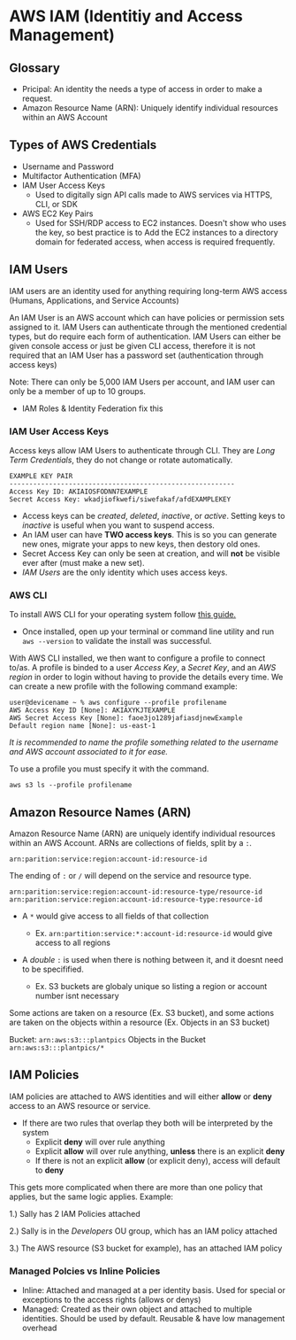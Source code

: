 # AWS IAM (Identitiy and Access Management)

## Glossary

- Pricipal: An identity the needs a type of access in order to make a request.
- Amazon Resource Name (ARN): Uniquely identify individual resources within an AWS Account

## Types of AWS Credentials

- Username and Password
- Multifactor Authentication (MFA)
- IAM User Access Keys
  - Used to digitally sign API calls made to AWS services via HTTPS, CLI, or SDK
- AWS EC2 Key Pairs
  - Used for SSH/RDP access to EC2 instances. Doesn't show who uses the key, so best practice is to Add the EC2 instances to a directory domain for federated access, when access is required frequently. 

## IAM Users

IAM users are an identity used for anything requiring long-term AWS access (Humans, Applications, and Service Accounts)

An IAM User is an AWS account which can have policies or permission sets assigned to it. IAM Users can authenticate through the mentioned credential types, but do require each form of authentication. IAM Users can either be given console access or just be given CLI access, therefore it is not required that an IAM User has a password set (authentication through access keys)

Note: There can only be 5,000 IAM Users per account, and IAM user can only be a member of up to 10 groups.
- IAM Roles & Identity Federation fix this


### IAM User Access Keys
Access keys allow IAM Users to authenticate through CLI. They are *Long Term Credentials*, they do not change or rotate automatically. 

```
EXAMPLE KEY PAIR
---------------------------------------------------------
Access Key ID: AKIAIOSFODNN7EXAMPLE
Secret Access Key: wkadjiofkwefi/siwefakaf/afdEXAMPLEKEY
```

- Access keys can be *created*, *deleted*, *inactive*, or *active*. Setting keys to *inactive* is useful when you want to suspend access. 
- An IAM user can have **TWO access keys**. This is so you can generate new ones, migrate your apps to new keys, then destory old ones. 
- Secret Access Key can only be seen at creation, and will **not** be visible ever after (must make a new set). 
- *IAM Users* are the only identity which uses access keys.


### AWS CLI

To install AWS CLI for your operating system follow [this guide.](https://docs.aws.amazon.com/cli/latest/userguide/getting-started-install.html)
- Once installed, open up your terminal or command line utility and run ```aws --version``` to validate the install was successful. 

With AWS CLI installed, we then want to configure a profile to connect to/as. A profile is binded to a user *Access Key*, a *Secret Key*, and an *AWS region* in order to login without having to provide the details every time. We can create a new profile with the following command example:

```
user@devicename ~ % aws configure --profile profilename
AWS Access Key ID [None]: AKIAXYKJTEXAMPLE
AWS Secret Access Key [None]: faoe3jo1289jafiasdjnewExample
Default region name [None]: us-east-1
```

*It is recommended to name the profile something related to the username and AWS account associated to it for ease.* 

To use a profile you must specify it with the command. 

```
aws s3 ls --profile profilename
```

## Amazon Resource Names (ARN)

Amazon Resource Name (ARN) are uniquely identify individual resources within an AWS Account. ARNs are collections of fields, split by a `:`. 

```
arn:parition:service:region:account-id:resource-id
```
The ending of `:` or `/` will depend on the service and resource type.
```
arn:parition:service:region:account-id:resource-type/resource-id
arn:parition:service:region:account-id:resource-type:resource-id
```

- A `*` would give access to all fields of that collection
  - Ex. `arn:partition:service:*:account-id:resource-id` would give access to all regions

- A *double* `:` is used when there is nothing between it, and it doesnt need to be specifified.
  - Ex. S3 buckets are globaly unique so listing a region or account number isnt necessary

Some actions are taken on a resource (Ex. S3 bucket), and some actions are taken on the objects within a resource (Ex. Objects in an S3 bucket)

Bucket: ``` arn:aws:s3:::plantpics ```
Objects in the Bucket ``` arn:aws:s3:::plantpics/* ```

## IAM Policies

IAM policies are attached to AWS identities and will either **allow** or **deny** access to an AWS resource or service. 
- If there are two rules that overlap they both will be interpreted by the system
  - Explicit **deny** will over rule anything
  - Explicit **allow** will over rule anything, **unless** there is an explicit **deny**
  - If there is not an explicit **allow** (or explicit deny), access will default to **deny**
 
This gets more complicated when there are more than one policy that applies, but the same logic applies. Example:

1.) Sally has 2 IAM Policies attached

2.) Sally is in the *Developers* OU group, which has an IAM policy attached

3.) The AWS resource (S3 bucket for example), has an attached IAM policy

### Managed Polcies vs Inline Policies

- Inline: Attached and managed at a per identity basis. Used for special or exceptions to the access rights (allows or denys)
- Managed: Created as their own object and attached to multiple identities. Should be used by default. Reusable & have low management overhead


